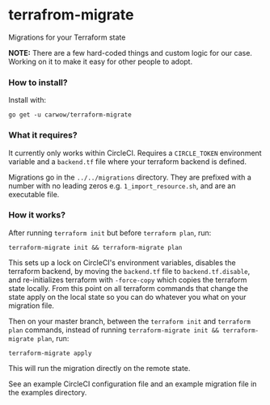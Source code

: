 terrafrom-migrate
===

Migrations for your Terraform state

**NOTE:** There are a few hard-coded things and custom logic for our case.
Working on it to make it easy for other people to adopt.


### How to install?

Install with:

```
go get -u carwow/terraform-migrate
```


### What it requires?

It currently only works within CircleCI. Requires a `CIRCLE_TOKEN` environment
variable and a `backend.tf` file where your terraform backend is defined.

Migrations go in the `../../migrations` directory. They are prefixed with a
number with no leading zeros e.g. `1_import_resource.sh`, and are an executable
file.


### How it works?

After running `terraform init` but before `terraform plan`, run:

```
terraform-migrate init && terraform-migrate plan
```

This sets up a lock on CircleCI's environment variables, disables the terraform
backend, by moving the `backend.tf` file to `backend.tf.disable`, and
re-initializes terraform with `-force-copy` which copies the terraform state
locally. From this point on all terraform commands that change the state apply
on the local state so you can do whatever you what on your migration file.

Then on your master branch, between the `terraform init` and `terraform plan`
commands, instead of running `terraform-migrate init && terraform-migrate
plan`, run:

```
terraform-migrate apply
```

This will run the migration directly on the remote state.

See an example CircleCI configuration file and an example migration file in the
examples directory.

